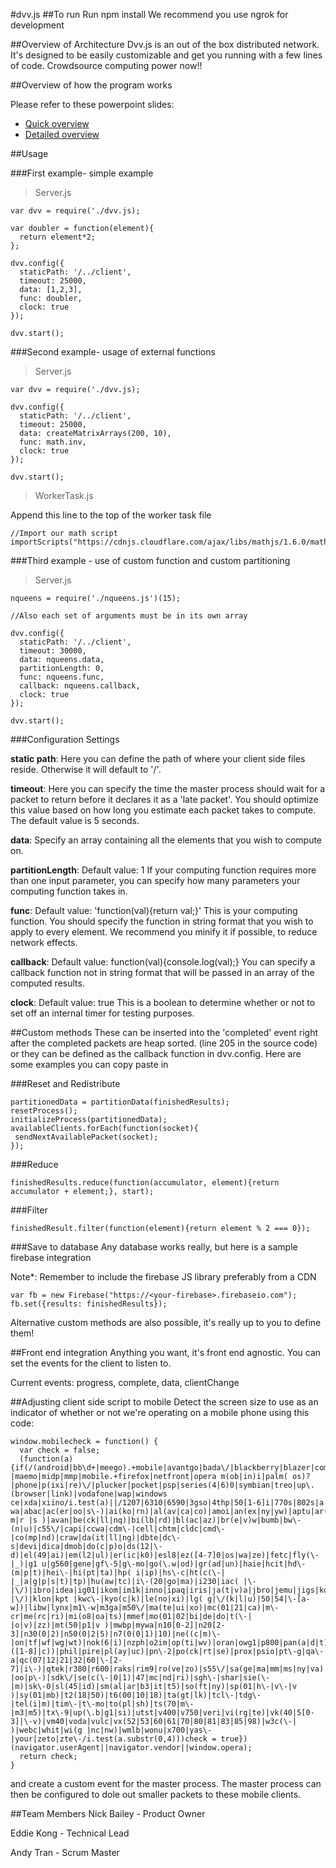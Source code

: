 #dvv.js
##To run
    Run npm install
We recommend you use ngrok for development

##Overview of Architecture
Dvv.js is an out of the box distributed network. It's designed to be easily customizable and get you running with a few lines of code. Crowdsource computing power now!!

##Overview of how the program works

Please refer to these powerpoint slides:

* [Quick overview](https://drive.google.com/open?id=1as-Hz8ekq8w2G1ZQZEBfOZRKrCCxTPBj8hhPTA0yu00&authuser=0)
* [Detailed overview](https://drive.google.com/open?id=1n4Zux3OoKREQ8TakJb4OfSNNw7QydGsfQ_iV23Dm-CA&authuser=0)

##Usage

###First example- simple example

>Server.js

    var dvv = require('./dvv.js);

    var doubler = function(element){
      return element*2;
    };

    dvv.config({
      staticPath: '/../client',
      timeout: 25000,
      data: [1,2,3],
      func: doubler,
      clock: true
    });

    dvv.start();

###Second example- usage of external functions

>Server.js

    var dvv = require('./dvv.js);

    dvv.config({
      staticPath: '/../client',
      timeout: 25000,
      data: createMatrixArrays(200, 10),
      func: math.inv,
      clock: true
    });

    dvv.start();

>WorkerTask.js

Append this line to the top of the worker task file

    //Import our math script
    importScripts("https://cdnjs.cloudflare.com/ajax/libs/mathjs/1.6.0/math.min.js");


###Third example - use of custom function and custom partitioning

>Server.js

    nqueens = require('./nqueens.js')(15);

    //Also each set of arguments must be in its own array

    dvv.config({
      staticPath: '/../client',
      timeout: 30000,
      data: nqueens.data,
      partitionLength: 0,
      func: nqueens.func,
      callback: nqueens.callback,
      clock: true
    });

    dvv.start();

###Configuration Settings

**static path**:
Here you can define the path of where your client side files reside. Otherwise it will default to '/'.

**timeout**:
Here you can specify the time the master process should wait for a packet to return before it declares it as a 'late packet'. You should optimize this value based on how long you estimate each packet takes to compute. The default value is 5 seconds. 

**data**:
Specify an array containing all the elements that you wish to compute on.

**partitionLength**:
Default value: 1
If your computing function requires more than one input parameter, you can specify how many parameters your computing function takes in.

**func**:
Default value: 'function(val){return val;}'
This is your computing function.
You should specify the function in string format that you wish to apply to every element. 
We recommend you minify it if possible, to reduce network effects.

**callback**:
Default value: function(val){console.log(val);} 
You can specify a callback function not in string format that will be passed in an array of the computed results.

**clock**:
Default value: true
This is a boolean to determine whether or not to set off an internal timer for testing purposes.

##Custom methods
These can be inserted into the 'completed' event right after the completed packets are heap sorted. (line 205 in the source code) or they can be defined as the callback function in dvv.config. Here are some examples you can copy paste in

###Reset and Redistribute

    partitionedData = partitionData(finishedResults);
    resetProcess();
    initializeProcess(partitionedData);
    availableClients.forEach(function(socket){
     sendNextAvailablePacket(socket);
    });

###Reduce
    
    finishedResults.reduce(function(accumulator, element){return accumulator + element;}, start);

###Filter

    finishedResult.filter(function(element){return element % 2 === 0});

###Save to database
Any database works really, but here is a sample firebase integration

Note*: Remember to include the firebase JS library preferably from a CDN

    var fb = new Firebase("https://<your-firebase>.firebaseio.com");
    fb.set({results: finishedResults});

Alternative custom methods are also possible, it's really up to you to define them!

##Front end integration
Anything you want, it's front end agnostic.
You can set the events for the client to listen to.

Current events: progress, complete, data, clientChange

##Adjusting client side script to mobile
Detect the screen size to use as an indicator of whether or not we're operating on a mobile phone
using this code: 

    window.mobilecheck = function() {
      var check = false;
      (function(a){if(/(android|bb\d+|meego).+mobile|avantgo|bada\/|blackberry|blazer|compal|elaine|fennec|hiptop|iemobile|ip(hone|od)|iris|kindle|lge |maemo|midp|mmp|mobile.+firefox|netfront|opera m(ob|in)i|palm( os)?|phone|p(ixi|re)\/|plucker|pocket|psp|series(4|6)0|symbian|treo|up\.(browser|link)|vodafone|wap|windows ce|xda|xiino/i.test(a)||/1207|6310|6590|3gso|4thp|50[1-6]i|770s|802s|a wa|abac|ac(er|oo|s\-)|ai(ko|rn)|al(av|ca|co)|amoi|an(ex|ny|yw)|aptu|ar(ch|go)|as(te|us)|attw|au(di|\-m|r |s )|avan|be(ck|ll|nq)|bi(lb|rd)|bl(ac|az)|br(e|v)w|bumb|bw\-(n|u)|c55\/|capi|ccwa|cdm\-|cell|chtm|cldc|cmd\-|co(mp|nd)|craw|da(it|ll|ng)|dbte|dc\-s|devi|dica|dmob|do(c|p)o|ds(12|\-d)|el(49|ai)|em(l2|ul)|er(ic|k0)|esl8|ez([4-7]0|os|wa|ze)|fetc|fly(\-|_)|g1 u|g560|gene|gf\-5|g\-mo|go(\.w|od)|gr(ad|un)|haie|hcit|hd\-(m|p|t)|hei\-|hi(pt|ta)|hp( i|ip)|hs\-c|ht(c(\-| |_|a|g|p|s|t)|tp)|hu(aw|tc)|i\-(20|go|ma)|i230|iac( |\-|\/)|ibro|idea|ig01|ikom|im1k|inno|ipaq|iris|ja(t|v)a|jbro|jemu|jigs|kddi|keji|kgt( |\/)|klon|kpt |kwc\-|kyo(c|k)|le(no|xi)|lg( g|\/(k|l|u)|50|54|\-[a-w])|libw|lynx|m1\-w|m3ga|m50\/|ma(te|ui|xo)|mc(01|21|ca)|m\-cr|me(rc|ri)|mi(o8|oa|ts)|mmef|mo(01|02|bi|de|do|t(\-| |o|v)|zz)|mt(50|p1|v )|mwbp|mywa|n10[0-2]|n20[2-3]|n30(0|2)|n50(0|2|5)|n7(0(0|1)|10)|ne((c|m)\-|on|tf|wf|wg|wt)|nok(6|i)|nzph|o2im|op(ti|wv)|oran|owg1|p800|pan(a|d|t)|pdxg|pg(13|\-([1-8]|c))|phil|pire|pl(ay|uc)|pn\-2|po(ck|rt|se)|prox|psio|pt\-g|qa\-a|qc(07|12|21|32|60|\-[2-7]|i\-)|qtek|r380|r600|raks|rim9|ro(ve|zo)|s55\/|sa(ge|ma|mm|ms|ny|va)|sc(01|h\-|oo|p\-)|sdk\/|se(c(\-|0|1)|47|mc|nd|ri)|sgh\-|shar|sie(\-|m)|sk\-0|sl(45|id)|sm(al|ar|b3|it|t5)|so(ft|ny)|sp(01|h\-|v\-|v )|sy(01|mb)|t2(18|50)|t6(00|10|18)|ta(gt|lk)|tcl\-|tdg\-|tel(i|m)|tim\-|t\-mo|to(pl|sh)|ts(70|m\-|m3|m5)|tx\-9|up(\.b|g1|si)|utst|v400|v750|veri|vi(rg|te)|vk(40|5[0-3]|\-v)|vm40|voda|vulc|vx(52|53|60|61|70|80|81|83|85|98)|w3c(\-| )|webc|whit|wi(g |nc|nw)|wmlb|wonu|x700|yas\-|your|zeto|zte\-/i.test(a.substr(0,4)))check = true})(navigator.userAgent||navigator.vendor||window.opera);
      return check;
    }

and create a custom event for the master process. The master process can then be configured to dole out smaller packets to these mobile clients. 


##Team Members
Nick Bailey - Product Owner

Eddie Kong - Technical Lead

Andy Tran - Scrum Master